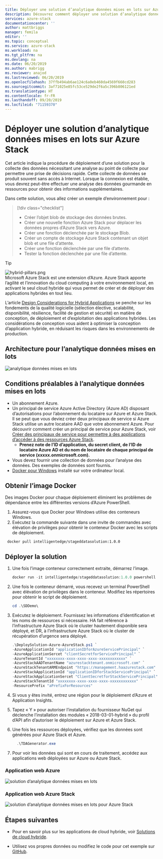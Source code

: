 ```yaml
---
title: Déployer une solution d’analytique données mises en lots sur Azure Stack | Microsoft Docs
description: Découvrez comment déployer une solution d’analytique données mises en lots sur Azure Stack
services: azure-stack
documentationcenter: ''
author: mattbriggs
manager: femila
editor: ''
ms.topic: conceptual
ms.service: azure-stack
ms.workload: na
ms.tgt_pltfrm: na
ms.devlang: na
ms.date: 06/20/2019
ms.author: mabrigg
ms.reviewer: anajod
ms.lastreviewed: 06/20/2019
ms.openlocfilehash: 37ffb494ab6ae124c6a0eb460da4569f660cd283
ms.sourcegitcommit: 3af71025e85fc53ce529de2f6a5c396b806121ed
ms.translationtype: HT
ms.contentlocale: fr-FR
ms.lasthandoff: 09/20/2019
ms.locfileid: "71159370"
---
```

# <a name="deploy-a-staged-data-analytics-solution-to-azure-stack"></a>Déployer une solution d’analytique données mises en lots sur Azure Stack

Cet article indique la procédure de déploiement d’une solution pour la collecte des données nécessitant une analyse au point de collecte pour permettre une prise de décisions rapide. Cette collecte de données se produit souvent sans accès à Internet. Lorsque la connexion est établie, vous devrez peut-être effectuer une analyse des données gourmande en ressources pour obtenir des informations supplémentaires.

Dans cette solution, vous allez créer un exemple d’environnement pour :

> [!div class="checklist"]
> - Créer l’objet blob de stockage des données brutes.
> - Créer une nouvelle fonction Azure Stack pour déplacer les données propres d’Azure Stack vers Azure.
> - Créer une fonction déclenchée par le stockage Blob.
> - Créer un compte de stockage Azure Stack contenant un objet blob et une file d’attente.
> - Créer une fonction déclenchée par une file d’attente.
> - Tester la fonction déclenchée par une file d’attente.

> [!Tip]  
> ![hybrid-pillars.png](./media/azure-stack-solution-cloud-burst/hybrid-pillars.png)  
> Microsoft Azure Stack est une extension d’Azure. Azure Stack apporte l’agilité et l’innovation du cloud computing à votre environnement local, en activant le seul cloud hybride qui vous permet de créer et de déployer des applications hybrides en tout lieu.  
> 
> L’article [Design Considerations for Hybrid Applications](azure-stack-edge-pattern-overview.md) se penche sur les fondements de la qualité logicielle (sélection élective, scalabilité, disponibilité, résilience, facilité de gestion et sécurité) en matière de conception, de déploiement et d’exploitation des applications hybrides. Les considérations de conception vous aident à optimiser la conception d’application hybride, en réduisant les risques dans les environnements de production.

## <a name="architecture-for-staged-data-analytics"></a>Architecture pour l’analytique données mises en lots

![analytique données mises en lots](media/azure-stack-solution-staged-data/image1.png)

## <a name="prerequisites-for-staged-data-analytics"></a>Conditions préalables à l’analytique données mises en lots

  - Un abonnement Azure.
  - Un principal de service Azure Active Directory (Azure AD) disposant d’autorisations pour l’abonnement du locataire sur Azure et Azure Stack. Il se peut que vous deviez créer deux principaux de service si Azure Stack utilise un autre locataire AAD que votre abonnement Azure. Pour découvrir comment créer un principal de service pour Azure Stack, voir [Créer des principaux de service pour permettre à des applications d’accéder à des ressources Azure Stack](https://docs.microsoft.com/azure-stack/user/azure-stack-create-service-principals).
      - **Prenez note de l’ID d’application, du secret client, de l’ID de locataire Azure AD et du nom de locataire de chaque principal de service (xxxxx.onmicrosoft.com).**
  - Vous devez fournir une collection de données pour l’analyse des données. Des exemples de données sont fournis.
  - [Docker pour Windows](https://docs.docker.com/docker-for-windows/) installé sur votre ordinateur local.

## <a name="get-the-docker-image"></a>Obtenir l’image Docker

Des images Docker pour chaque déploiement éliminent les problèmes de dépendance entre les différentes versions d’Azure PowerShell.
1.  Assurez-vous que Docker pour Windows utilise des conteneurs Windows.
2.  Exécutez la commande suivante dans une invite de commandes avec élévation de privilèges pour obtenir le conteneur Docker avec les scripts de déploiement.

```
 docker pull intelligentedge/stageddatasolution:1.0.0
```

## <a name="deploy-the-solution"></a>Déployer la solution

1.  Une fois l’image conteneur correctement extraite, démarrez l’image.

      ```powershell  
      docker run -it intelligentedge/stageddatasolution:1.0.0 powershell
      ```

2.  Une fois le conteneur démarré, vous recevez un terminal PowerShell avec élévation de privilèges dans le conteneur. Modifiez les répertoires pour obtenir le script de déploiement.

      ```powershell  
      cd .\SDDemo\
      ```

3.  Exécutez le déploiement. Fournissez les informations d’identification et les noms de ressources si nécessaire. HA fait référence à l’infrastructure Azure Stack où le cluster hautement disponible sera déployé, et DR, à l’infrastructure Azure Stack où le cluster de récupération d’urgence sera déployé.

      ```powershell
      .\DeploySolution-Azure-AzureStack.ps1 `
      -AzureApplicationId "applicationIDforAzureServicePrincipal" `
      -AzureApplicationSercet "clientSecretforServicePrincipal" `
      -AzureTenantId "xxxxxxxx-xxxx-xxxx-xxxx-xxxxxxxxxxxx" `
      -AzureStackAADTenantName "azurestacktenant.onmicrosoft.com" `
      -AzureStackTenantARMEndpoint "https://management.haazurestack.com" `
      -AzureStackApplicationId "applicationIDforStackServicePrincipal" `
      -AzureStackApplicationSercet "ClientSecretforStackServicePrincipal" `
      -AzureStackTenantId "xxxxxxxx-xxxx-xxxx-xxxx-xxxxxxxxxxxx" `
      -ResourcePrefix "aPrefixForResources"
      ```

1.  Si vous y êtes invité, entrez une région pour le déploiement d’Azure et Application Insights.

2.  Tapez « Y » pour autoriser l’installation du fournisseur NuGet qui déclenche l’installation des modules « 2018-03-01-hybrid » du profil d’API afin d’autoriser le déploiement sur Azure et Azure Stack.

3.  Une fois les ressources déployées, vérifiez que les données sont générées pour Azure Stack et Azure.

    ```powershell  
      .\TDAGenerator.exe
    ```

4.  Pour voir les données qui sont en cours de traitement, accédez aux applications web déployées sur Azure ou Azure Stack.

### <a name="azure-web-app"></a>Application web Azure
 
![solution d’analytique données mises en lots](media/azure-stack-solution-staged-data/image2.png)
 
### <a name="azure-stack-web-app"></a>Application web Azure Stack
 
![solution d’analytique données mises en lots pour Azure Stack](media/azure-stack-solution-staged-data/image3.png)

## <a name="next-steps"></a>Étapes suivantes

  - Pour en savoir plus sur les applications de cloud hybride, voir [Solutions de cloud hybride](https://aka.ms/azsdevtutorials).

  - Utilisez vos propres données ou modifiez le code pour cet exemple sur [GitHub](https://github.com/Azure-Samples/azure-intelligent-edge-patterns).
